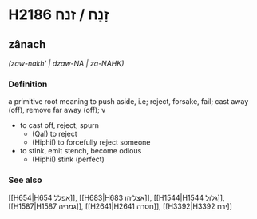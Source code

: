 # H2186 זָנַח / זנח

## zânach

_(zaw-nakh' | dzaw-NA | za-NAHK)_

### Definition

a primitive root meaning to push aside, i.e; reject, forsake, fail; cast away (off), remove far away (off); v

- to cast off, reject, spurn
  - (Qal) to reject
  - (Hiphil) to forcefully reject someone
- to stink, emit stench, become odious
  - (Hiphil) stink (perfect)

### See also

[[H654|H654 אפלל]], [[H683|H683 אצליהו]], [[H1544|H1544 גלול]], [[H1587|H1587 גמריה]], [[H2641|H2641 חסרה]], [[H3392|H3392 ירח]]
